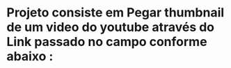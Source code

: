 # Projeto consiste em Pegar thumbnail de um video do youtube através do Link passado no campo conforme abaixo :
#
#
#
#
#
#
#
#
